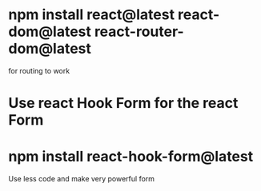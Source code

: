 # npm install react@latest react-dom@latest react-router-dom@latest 
for routing to work

# Use react Hook Form for the react Form
# npm install react-hook-form@latest
Use less code and make very powerful form





